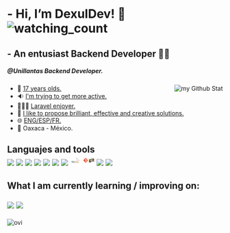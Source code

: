 <h1>- Hi, I’m DexulDev! 👋<img src="https://komarev.com/ghpvc/?username=dexuldev&color=brightgreen" alt="watching_count"/></h1>
<h2>- An entusiast Backend Developer 📖🚀</h2>
<h5> @Unillantas Backend Developer. </h5>
<img align="right" src="https://github-readme-stats.vercel.app/api?username=dexuldev&include_all_commits=true&count_private=true&show_icons=true&line_height=20&title_color=2B5BBD&icon_color=1124BB&text_color=A1A1A1&bg_color=0,000000,130F40" alt="my Github Stat"/?>
<ul>
  <li>🎂 <u> 17 years olds.</u> <br>
  <li>🔉 <u> I'm trying to get more active.</u> <br>
  <li>👨🏻‍💻 <u> Laravel enjoyer.</u> <br>
  <li>🧠 <u> I like to propose brilliant, effective and creative solutions.</u> <br>
  <li>🌐 <u> ENG/ESP/FR.</u> <br>
  <li>📍 Oaxaca - México. <br> </strong>
</ul>
<p></p>
<h2>Languajes and tools <br>
<img src="https://upload.wikimedia.org/wikipedia/commons/thumb/9/9a/Laravel.svg/1200px-Laravel.svg.png" width="22px">
<img src="https://cdn-icons-png.flaticon.com/512/5968/5968332.png" width="26px"/>
<img src="https://cdn.iconscout.com/icon/free/png-256/free-csharp-logo-icon-download-in-svg-png-gif-file-formats--programming-langugae-language-pack-logos-icons-1175241.png" width="26px">
<img src="https://cdn-icons-png.flaticon.com/512/6132/6132222.png" width="26px"/>
<img src="https://cdn-icons-png.flaticon.com/512/226/226777.png" width="26px"/>
<img src="https://upload.wikimedia.org/wikipedia/commons/6/6a/JavaScript-logo.png" width="26px"/>
<img src="https://upload.wikimedia.org/wikipedia/commons/2/29/Postgresql_elephant.svg" width="26px"/>
<img src="https://raw.githubusercontent.com/github/explore/80688e429a7d4ef2fca1e82350fe8e3517d3494d/topics/mysql/mysql.png" width="26px"/>
<img src="https://raw.githubusercontent.com/github/explore/80688e429a7d4ef2fca1e82350fe8e3517d3494d/topics/git/git.png" width="26px"/>
<img src="https://cdn4.iconfinder.com/data/icons/logos-and-brands/512/144_Gitlab_logo_logos-512.png" width="26px"/>
<img src="https://img.icons8.com/m_rounded/512/FFFFFF/github.png" width="26px"/>
</h2> 
<!-- 
<h2>Connect with me:
Why I don't have anything???
My discord btw: Dexul#1523
</h2>
--->
<h2>
  What I am currently learning / improving on:
  <p></p>
  <img src="https://img.shields.io/badge/.NET Core-purple?style=plastic&logo=dotnet"/>
  <img src="https://img.shields.io/badge/PostgreSQL-white?style=plastic&logo=PostgreSQL"/>
</h2>
<img align="center" src="https://github-readme-stats.vercel.app/api/top-langs?username=dexuldev&show_icons=true&locale=en&layout=compact&theme=chartreuse-dark" alt="ovi"/>
